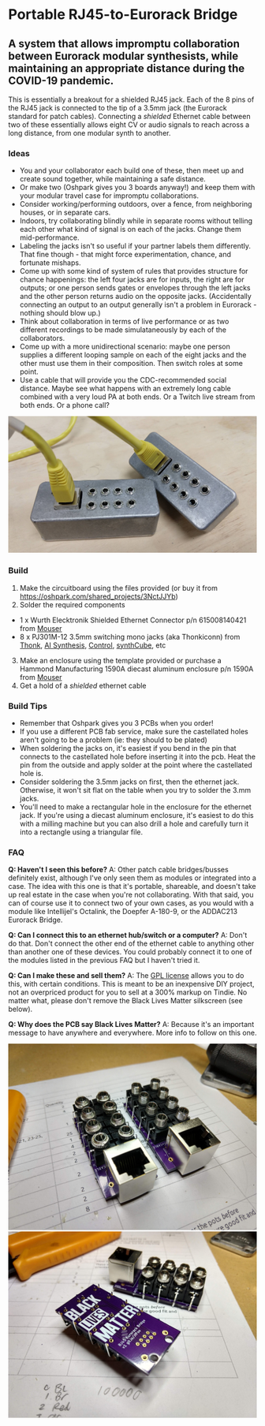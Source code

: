 # Portable RJ45-to-Eurorack Bridge

## A system that allows impromptu collaboration between Eurorack modular synthesists, while maintaining an appropriate distance during the COVID-19 pandemic.

This is essentially a breakout for a shielded RJ45 jack. Each of the 8 pins of the RJ45 jack is connected to the tip of a 3.5mm jack (the Eurorack standard for patch cables). Connecting a *shielded* Ethernet cable between two of these essentially allows eight CV or audio signals to reach across a long distance, from one modular synth to another.

### Ideas

* You and your collaborator each build one of these, then meet up and create sound together, while maintaining a safe distance.
* Or make two (Oshpark gives you 3 boards anyway!) and keep them with your modular travel case for impromptu collaborations.
* Consider working/performing outdoors, over a fence, from neighboring houses, or in separate cars.
* Indoors, try collaborating blindly while in separate rooms without telling each other what kind of signal is on each of the jacks. Change them mid-performance.
* Labeling the jacks isn't so useful if your partner labels them differently. That fine though - that might force experimentation, chance, and fortunate mishaps.
* Come up with some kind of system of rules that provides structure for chance happenings: the left four jacks are for inputs, the right are for outputs; or one person sends gates or envelopes through the left jacks and the other person returns audio on the opposite jacks. (Accidentally connecting an output to an output generally isn't a problem in Eurorack - nothing should blow up.)
* Think about collaboration in terms of live performance or as two different recordings to be made simulataneously by each of the collaborators.
* Come up with a more unidirectional scenario: maybe one person supplies a different looping sample on each of the eight jacks and the other must use them in their composition. Then switch roles at some point.
* Use a cable that will provide you the CDC-recommended social distance. Maybe see what happens with an extremely long cable combined with a very loud PA at both ends. Or a Twitch live stream from both ends. Or a phone call?

![Two Units with Yellow Cable and Aluminum Enclosure](/photos/two_units_with_yellow_cable.jpg)

### Build

1. Make the circuitboard using the files provided (or buy it from https://oshpark.com/shared_projects/3NctJJYb)
2. Solder the required components
  * 1 x Wurth Elecktronik Shielded Ethernet Connector p/n 615008140421 from [Mouser](https://www.mouser.com/ProductDetail/Wurth-Elektronik/615008140421?qs=%2Fha2pyFadujj32eJSvwd90ECqRKXOEYbwVGH%2FNq2N1eMDIxBQFOhvg%3D%3D)
  * 8 x PJ301M-12 3.5mm switching mono jacks (aka Thonkiconn) from [Thonk](https://www.thonk.co.uk/shop/3-5mm-jacks/), [AI Synthesis](https://aisynthesis.com/product/3-5mm-eurorack-jack-thonk-pj301m-12/), [Control](https://www.ctrl-mod.com/products/3-5mm-eurorack-jacks), [synthCube](https://synthcube.com/cart/3-5mm-euro-jacks), etc
3. Make an enclosure using the template provided or purchase a Hammond Manufacturing 1590A diecast aluminum enclosure p/n 1590A from [Mouser](https://www.mouser.com/ProductDetail/Hammond-Manufacturing/1590A?qs=lxPAlgZqN%2Fx6Rw4O%2FIXFww%3D%3D)
4. Get a hold of a *shielded* ethernet cable  

### Build Tips

* Remember that Oshpark gives you 3 PCBs when you order!
* If you use a different PCB fab service, make sure the castellated holes aren't going to be a problem (ie: they should to be plated)
* When soldering the jacks on, it's easiest if you bend in the pin that connects to the castellated hole before inserting it into the pcb. Heat the pin from the outside and apply solder at the point where the castellated hole is.
* Consider soldering the 3.5mm jacks on first, then the ethernet jack. Otherwise, it won't sit flat on the table when you try to solder the 3.mm jacks.
* You'll need to make a rectangular hole in the enclosure for the ethernet jack. If you're using a diecast aluminum enclosure, it's easiest to do this with a milling machine but you can also drill a hole and carefully turn it into a rectangle using a triangular file.

### FAQ

**Q: Haven't I seen this before?**
A: Other patch cable bridges/busses definitely exist, although I've only seen them as modules or integrated into a case. The idea with this one is that it's portable, shareable, and doesn't take up real estate in the case when you're not collaborating. With that said, you can of course use it to connect two of your own cases, as you would with a module like Intellijel's Octalink, the Doepfer A-180-9, or the ADDAC213 Eurorack Bridge.

**Q: Can I connect this to an ethernet hub/switch or a computer?**
A: Don't do that. Don't connect the other end of the ethernet cable to anything other than another one of these devices. You could probably connect it to one of the modules listed in the previous FAQ but I haven't tried it.

**Q: Can I make these and sell them?**
A: The [GPL license](https://github.com/rahji/rj45eurorackbridge/blob/master/LICENSE) allows you to do this, with certain conditions. This is meant to be an inexpensive DIY project, not an overpriced product for you to sell at a 300% markup on Tindie. No matter what, please don't remove the Black Lives Matter silkscreen (see below).

**Q: Why does the PCB say Black Lives Matter?**
A: Because it's an important message to have anywhere and everywhere. More info to follow on this one.

![Two PCBs, After Soldering](/photos/two_units_after_soldering.jpg)
![Two PCBs, Front and Back](/photos/pcb_back_and_front.jpg)

